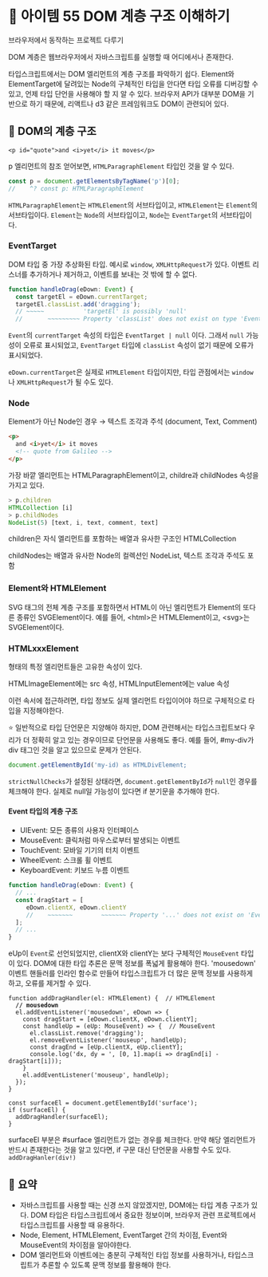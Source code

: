 # 📎 아이템 55 DOM 계층 구조 이해하기

브라우저에서 동작하는 프로젝트 다루기

DOM 계층은 웹브라우저에서 자바스크립트를 실행할 때 어디에서나 존재한다.&#x20;

타입스크립트에서는 DOM 엘리먼트의 계층 구조를 파악하기 쉽다. Element와 ElementTarget에 달려있는 Node의 구체적인 타입을 안다면 타입 오류를 디버깅할 수 있고, 언제 타입 단언을 사용해야 할 지 알 수 있다. 브라우저 API가 대부분 DOM을 기반으로 하기 때문에, 리액트나 d3 같은 프레임워크도 DOM이 관련되어 있다.

## 📍 DOM의 계층 구조

```markup
<p id="quote">and <i>yet</i> it moves</p>
```

p 엘리먼트의 참조 얻어보면, `HTMLParagraphElement` 타입인 것을 알 수 있다.

```typescript
const p = document.getElementsByTagName('p')[0];
//    ^? const p: HTMLParagraphElement
```

`HTMLParagraphElement`는 `HTMLElement`의 서브타입이고, `HTMLElement`는 `Element`의 서브타입이다. `Element`는 `Node`의 서브타입이고, `Node`는 `EventTarget`의 서브타입이다.

### EventTarget

DOM 타입 중 가장 추상화된 타입. 예시로 `window`, `XMLHttpRequest`가 있다. 이벤트 리스너를 추가하거나 제거하고, 이벤트를 보내는 것 밖에 할 수 없다.

```typescript
function handleDrag(eDown: Event) {
  const targetEl = eDown.currentTarget;
  targetEl.classList.add('dragging');
  // ~~~~~           'targetEl' is possibly 'null'
  //       ~~~~~~~~~ Property 'classList' does not exist on type 'EventTarget'
```

`Event`의 `currentTarget` 속성의 타입은 `EventTarget | null` 이다. 그래서 `null` 가능성이 오류로 표시되었고, `EventTarget` 타입에 `classList` 속성이 없기 때문에 오류가 표시되었다.

`eDown.currentTarget`은 실제로 `HTMLElement` 타입이지만, 타입 관점에서는 `window`나 `XMLHttpRequest`가 될 수도 있다.

### Node

Element가 아닌 Node인 경우 → 텍스트 조각과 주석 (document, Text, Comment)

```html
<p>
  and <i>yet</i> it moves
  <!-- quote from Galileo -->
</p>
```

가장 바깥 엘리먼트는 HTMLParagraphElement이고, childre과 childNodes 속성을 가지고 있다.

```typescript
> p.children    
HTMLCollection [i]
> p.childNodes
NodeList(5) [text, i, text, comment, text]
```

children은 자식 엘리먼트를 포함하는 배열과 유사한 구조인 HTMLCollection

childNodes는 배열과 유사한 Node의 컬렉션인 NodeList, 텍스트 조각과 주석도 포함

### Element와 HTMLElement

SVG 태그의 전체 계층 구조를 포함하면서 HTML이 아닌 엘리먼트가 Element의 또다른 종류인 SVGElement이다. 예를 들어, \<html>은 HTMLElement이고, \<svg>는 SVGElement이다.

### HTMLxxxElement

형태의 특정 엘리먼트들은 고유한 속성이 있다.

HTMLImageElement에는 src 속성, HTMLInputElement에는 value 속성

이런 속서에 접근하려면, 타입 정보도 실제 엘리먼트 타입이어야 하므로 구체적으로 타입을 지정해야한다.



⭐️ 일반적으로 타입 단언문은 지양해야 하지만, DOM 관련해서는 타입스크립트보다 우리가 더 정확히 알고 있는 경우이므로 단언문을 사용해도 좋다. 예를 들어, #my-div가 div 태그인 것을 알고 있으므로 문제가 안된다.

```typescript
document.getElementById('my-id) as HTMLDivElement;
```

`strictNullChecks`가 설정된 상태라면, `document.getElementById`가 `null`인 경우를 체크해야 한다. 실제로 null일 가능성이 있다면 if 분기문을 추가해야 한다.

#### Event 타입의 계층 구조

* UIEvent: 모든 종류의 사용자 인터페이스
* MouseEvent: 클릭처럼 마우스로부터 발생되는 이벤트
* TouchEvent: 모바일 기기의 터치 이벤트
* WheelEvent: 스크롤 휠 이벤트
* KeyboardEvent: 키보드 누름 이벤트

```typescript
function handleDrag(eDown: Event) {
  // ...
  const dragStart = [
     eDown.clientX, eDown.clientY
     //    ~~~~~~~        ~~~~~~~ Property '...' does not exist on 'Event'
  ];
  // ...
}
```

eUp이 `Event`로 선언되었지만, clientX와 clientY는 보다 구체적인 `MouseEvent` 타입이 있다. DOM에 대한 타입 추론은 문맥 정보를 폭넓게 활용해야 한다. 'mousedown' 이벤트 핸들러를 인라인 함수로 만들어 타입스크립트가 더 많은 문맥 정보를 사용하게 하고, 오류를 제거할 수 있다.

<pre class="language-typescript"><code class="lang-typescript">function addDragHandler(el: HTMLElement) {  // HTMLElement
<strong>  // mousedown  
</strong>  el.addEventListener('mousedown', eDown => {
    const dragStart = [eDown.clientX, eDown.clientY];
    const handleUp = (eUp: MouseEvent) => {  // MouseEvent
      el.classList.remove('dragging');
      el.removeEventListener('mouseup', handleUp);
      const dragEnd = [eUp.clientX, eUp.clientY];
      console.log('dx, dy = ', [0, 1].map(i => dragEnd[i] - dragStart[i]));
    }
    el.addEventListener('mouseup', handleUp);
  });
}

const surfaceEl = document.getElementById('surface');
if (surfaceEl) {
  addDragHandler(surfaceEl);
}
</code></pre>

surfaceEl 부분은 #surface 엘리먼트가 없는 경우를 체크한다. 만약 해당 엘리먼트가 반드시 존재한다는 것을 알고 있다면, if 구문 대신 단언문을 사용할 수도 있다. `addDragHanler(div!)`

## 📍 요약

* 자바스크립트를 사용할 때는 신경 쓰지 않았겠지만, DOM에는 타입 계층 구조가 있다. DOM 타입은 타입스크립트에서 중요한 정보이며, 브라우저 관련 프로젝트에서 타입스크립트를 사용할 때 유용하다.
* Node, Element, HTMLElement, EventTarget 간의 차이점, Event와 MouseEvent의 차이점을 알아야한다.
* DOM 엘리먼트와 이벤트에는 충분히 구체적인 타입 정보를 사용하거나, 타입스크립트가 추론할 수 있도록 문맥 정보를 활용해야 한다.
